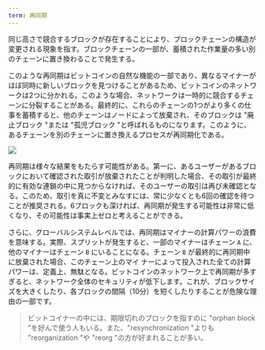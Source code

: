 ```yaml
---
term: 再同期
---
```

同じ高さで競合するブロックが存在することにより、ブロックチェーンの構造が変更される現象を指す。ブロックチェーンの一部が、蓄積された作業量の多い別のチェーンに置き換わることで発生する。

このような再同期はビットコインの自然な機能の一部であり、異なるマイナーがほぼ同時に新しいブロックを見つけることがあるため、ビットコインのネットワークは2つに分かれる。このような場合、ネットワークは一時的に競合するチェーンに分裂することがある。最終的に、これらのチェーンの1つがより多くの仕事を蓄積すると、他のチェーンはノードによって放棄され、そのブロックは "廃止ブロック "または "孤児ブロック "と呼ばれるものになります。このように、あるチェーンを別のチェーンに置き換えるプロセスが再同期化である。

![](../../dictionnaire/assets/9.webp)

再同期は様々な結果をもたらす可能性がある。第一に、あるユーザーがあるブロックにおいて確認された取引が放棄されたことが判明した場合、その取引が最終的に有効な連鎖の中に見つからなければ、そのユーザーの取引は再び未確認となる。このため、取引を真に不変とみなすには、常に少なくとも6回の確認を待つことが推奨される。6ブロックも深ければ、再同期が発生する可能性は非常に低くなり、その可能性は事実上ゼロと考えることができる。

さらに、グローバルシステムレベルでは、再同期はマイナーの計算パワーの浪費を意味する。実際、スプリットが発生すると、一部のマイナーはチェーン `A` に、他のマイナーはチェーン `B` にいることになる。チェーン `B` が最終的に再同期中に放棄された場合、このチェーン上のマイ ナーによって投入された全ての計算パワーは、定義上、無駄となる。ビットコインのネットワーク上で再同期が多すぎると、ネットワーク全体のセキュリティが低下します。これが、ブロックサイズを大きくしたり、各ブロックの間隔（10分）を短くしたりすることが危険な理由の一部です。

> ビットコイナーの中には、期限切れのブロックを指すのに "orphan block "を好んで使う人もいる。また、"resynchronization "よりも "reorganization "や "reorg "の方が好まれることが多い。